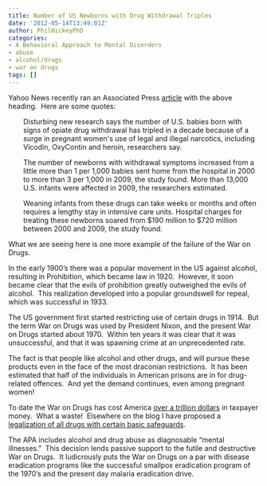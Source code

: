 ```yaml
---
title: Number of US Newborns with Drug Withdrawal Triples
date: '2012-05-14T13:49:01Z'
author: PhilHickeyPhD
categories:
- A Behavioral Approach to Mental Disorders
- abuse
- alcohol/drugs
- war on drugs
tags: []
---
```


Yahoo News recently ran an Associated Press <a href="http://news.yahoo.com/number-us-newborns-drug-withdrawal-triples-201814938.html">article</a> with the above heading.  Here are some quotes:
<p style="padding-left: 30px;">Disturbing new research says the number of U.S. babies born with signs of opiate drug withdrawal has tripled in a decade because of a surge in pregnant women's use of legal and illegal narcotics, including Vicodin, OxyContin and heroin, researchers say.</p>
<p style="padding-left: 30px;">The number of newborns with withdrawal symptoms increased from a little more than 1 per 1,000 babies sent home from the hospital in 2000 to more than 3 per 1,000 in 2009, the study found. More than 13,000 U.S. infants were affected in 2009, the researchers estimated.</p>
<p style="padding-left: 30px;">Weaning infants from these drugs can take weeks or months and often requires a lengthy stay in intensive care units. Hospital charges for treating these newborns soared from $190 million to $720 million between 2000 and 2009, the study found.</p>
What we are seeing here is one more example of the failure of the War on Drugs.

In the early 1900’s there was a popular movement in the US against alcohol, resulting in Prohibition, which became law in 1920.  However, it soon became clear that the evils of prohibition greatly outweighed the evils of alcohol.  This realization developed into a popular groundswell for repeal, which was successful in 1933.

The US government first started restricting use of certain drugs in 1914.  But the term War on Drugs was used by President Nixon, and the present War on Drugs started about 1970.  Within ten years it was clear that it was unsuccessful, and that it was spawning crime at an unprecedented rate.

The fact is that people like alcohol and other drugs, and will pursue these products even in the face of the most draconian restrictions.  It has been estimated that half of the individuals in American prisons are in for drug-related offences.  And yet the demand continues, even among pregnant women!

To date the War on Drugs has cost America <a href="http://www.foxnews.com/world/2010/05/13/ap-impact-years-trillion-war-drugs-failed-meet-goals/">over a trillion dollars</a> in taxpayer money.  What a waste!  Elsewhere on the blog I have proposed a <a href="https://www.behaviorismandmentalhealth.com/2010/10/16/drugs-and-alcohol-part-3/#.T7Fgd-sV3T8">legalization of all drugs with certain basic safeguards</a>.

The APA includes alcohol and drug abuse as diagnosable “mental illnesses.”  This decision lends passive support to the futile and destructive War on Drugs.  It ludicrously puts the War on Drugs on a par with disease eradication programs like the successful smallpox eradication program of the 1970’s and the present day malaria eradication drive.